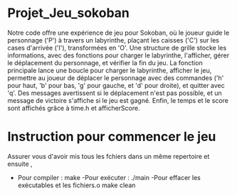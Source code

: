 # Projet_Jeu_sokoban


Notre code offre une expérience de jeu pour Sokoban, où le joueur guide le personnage ('P') à travers un labyrinthe, plaçant les caisses ('C') sur les cases d'arrivée ('I'), transformées en 'O'. Une structure de grille stocke les informations, avec des fonctions pour charger le labyrinthe, l'afficher, gérer le déplacement du personnage, et vérifier la fin du jeu. La fonction principale lance une boucle pour charger le labyrinthe, afficher le jeu, permettre au joueur de déplacer le personnage avec des commandes ('h' pour haut, 'b' pour bas, 'g' pour gauche, et 'd' pour droite), et quitter avec 'q'. Des messages avertissent si le déplacement n'est pas possible, et un message de victoire s'affiche si le jeu est gagné. Enfin, le temps et le score sont affichés grâce à time.h et afficherScore.

# Instruction pour commencer le jeu 
Assurer vous d'avoir mis tous les fchiers dans un même repertoire et ensuite , 
- Pour compiler : make 
-Pour exécuter : ./main 
-Pour effacer les exécutables et les fichiers.o make clean
